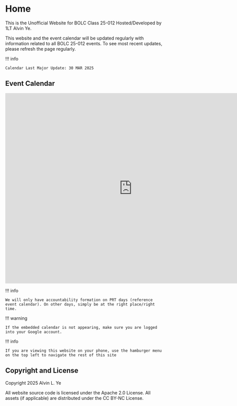 # Home

This is the Unofficial Website for BOLC Class 25-012 Hosted/Developed by 1LT Alvin Ye.

This website and the event calendar will be updated regularly with information related to all BOLC 25-012 events.
To see most recent updates, please refresh the page regularly.

!!! info

    Calendar Last Major Update: 30 MAR 2025

## Event Calendar

<iframe src="https://calendar.google.com/calendar/embed?src=0fed5edbc83dba5e23bc0a66b45fd6c8c061a176f6e7c404f2f9e00fb335e283%40group.calendar.google.com&ctz=America%2FChicago" style="border: 0" width="800" height="600" frameborder="0" scrolling="no"></iframe>

!!! info

    We will only have accountability formation on PRT days (reference event calendar). On other days, simply be at the right place/right time.

!!! warning

    If the embedded calendar is not appearing, make sure you are logged into your Google account.

!!! info

    If you are viewing this website on your phone, use the hamburger menu on the top left to navigate the rest of this site


## Copyright and License

Copyright 2025 Alvin L. Ye

All website source code is licensed under the Apache 2.0 License. All assets (if applicable) are distributed under the CC BY-NC License.
